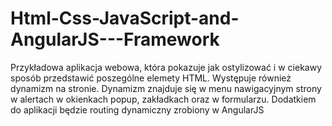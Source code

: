 # Html-Css-JavaScript-and-AngularJS---Framework

Przykładowa aplikacja webowa, która pokazuje jak ostylizować i w ciekawy sposób przedstawić poszególne elemety HTML.
Występuje również dynamizm na stronie. Dynamizm znajduje się w menu nawigacyjnym strony w alertach w okienkach popup, zakładkach oraz w formularzu.
Dodatkiem do aplikacji będzie routing dynamiczny zrobiony w AngularJS
